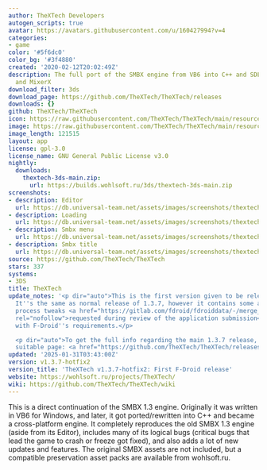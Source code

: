 ```yaml
---
author: TheXTech Developers
autogen_scripts: true
avatar: https://avatars.githubusercontent.com/u/160427994?v=4
categories:
- game
color: '#5f6dc0'
color_bg: '#3f4880'
created: '2020-02-12T20:02:49Z'
description: The full port of the SMBX engine from VB6 into C++ and SDL2, FreeImage
  and MixerX
download_filter: 3ds
download_page: https://github.com/TheXTech/TheXTech/releases
downloads: {}
github: TheXTech/TheXTech
icon: https://raw.githubusercontent.com/TheXTech/TheXTech/main/resources/icon/thextech_48.png
image: https://raw.githubusercontent.com/TheXTech/TheXTech/main/resources/wiiu/wuhb-splash.png
image_length: 121515
layout: app
license: gpl-3.0
license_name: GNU General Public License v3.0
nightly:
  downloads:
    thextech-3ds-main.zip:
      url: https://builds.wohlsoft.ru/3ds/thextech-3ds-main.zip
screenshots:
- description: Editor
  url: https://db.universal-team.net/assets/images/screenshots/thextech/editor.png
- description: Loading
  url: https://db.universal-team.net/assets/images/screenshots/thextech/loading.png
- description: Smbx menu
  url: https://db.universal-team.net/assets/images/screenshots/thextech/smbx-menu.png
- description: Smbx title
  url: https://db.universal-team.net/assets/images/screenshots/thextech/smbx-title.png
source: https://github.com/TheXTech/TheXTech
stars: 337
systems:
- 3DS
title: TheXTech
update_notes: '<p dir="auto">This is the first version given to be released on F-Droid.
  It''s the same as normal release of 1.3.7, however it contains some additional build
  process tweaks <a href="https://gitlab.com/fdroid/fdroiddata/-/merge_requests/18789"
  rel="nofollow">requested during review of the application submission</a> to comply
  with F-Droid''s requirements.</p>

  <p dir="auto">To get the full info regarding the main 1.3.7 release, please visit
  suitable page: <a href="https://github.com/TheXTech/TheXTech/releases/tag/v1.3.7">https://github.com/TheXTech/TheXTech/releases/tag/v1.3.7</a></p>'
updated: '2025-01-31T03:43:00Z'
version: v1.3.7-hotfix2
version_title: 'TheXTech v1.3.7-hotfix2: First F-Droid release'
website: https://wohlsoft.ru/projects/TheXTech/
wiki: https://github.com/TheXTech/TheXTech/wiki
---
```

This is a direct continuation of the SMBX 1.3 engine. Originally it was written in VB6 for Windows, and later, it got ported/rewritten into C++ and became a cross-platform engine. It completely reproduces the old SMBX 1.3 engine (aside from its Editor), includes many of its logical bugs (critical bugs that lead the game to crash or freeze got fixed), and also adds a lot of new updates and features. The original SMBX assets are not included, but a compatible preservation asset packs are available from wohlsoft.ru.